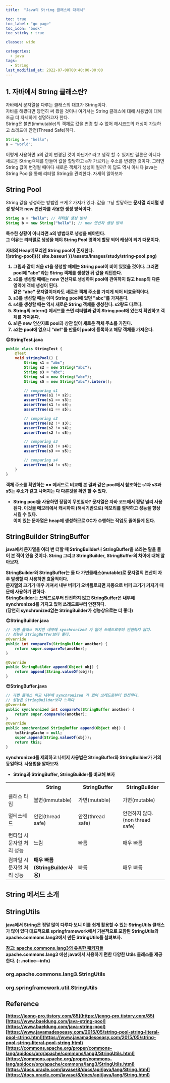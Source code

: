 ```yaml
---
title:  "Java의 String 클래스에 대해서"

toc: true
toc_label: "go page"
toc_icon: "book"
toc_sticky : true

classes: wide

categories:
  - java
tags:
  - String
last_modified_at: 2022-07-08T00:40:00-00:00
---
```


## 1. 자바에서 String 클래스란?
자바에서 문자열을 다루는 클래스의 대표가 String이다.   
자바를 해봤다면 당연히 써 봤을 것이나 여기서는 String 클래스에 대해 사용법에 대해 조금 더 자세하게 설명하고자 한다.   
String은 불변(immutable)의 객체로 값을 변경 할 수 없어 해시코드의 캐싱이 가능하고 쓰레드에 안전(Thread Safe)하다.   
```java
String a = "hello";
a = "world";
```
이렇게 사용하면 a의 값이 변경된 것이 아닌가? 라고 생각 할 수 있지만 결론은 아니다 새로운 String객체를 만들어 값을 할당하고 a가 가르키는 주소를 변경한 것이다. 
그러면 String 값이 변경될 때마다 새로운 객체가 생성이 될까? 이 답도 역시 아니다 java는 String Pool을 통해 리터럴 String을 관리한다.
자세히 알아보자

## String Pool
String 값을 생성하는 방법엔 크게 2 가지가 있다. 값을 그냥 할당하는 <strong>문자열 리터럴 생성 방식</strong>과 <strong>new 연산자</string>를 사용한 생성 방식이다.
```java
String a = "hello"; // 리터럴 생성 방식
String b = new String("hello"); // new 연산자 생성 방식
```
특수한 상황이 아니라면 a의 방법대로 생성을 해야한다.    
그 이유는 리터럴로 생성을 해야 String Pool 영역에 할당 되어 캐싱이 되기 때문이다.   

자바의 Heap메모리엔 String pool이 존재한다.     
![string-pool]({{ site.baseurl }}/assets/images/study/string-pool.png)       
1. 그림과 같이 처음 s1을 생성할 때에는 String pool이 비어 있었을 것이다. 그러면 pool에 "abc"라는
String 객체를 생성한 뒤 값을 리턴한다. 
2. s2를 생성할 때에는 new 연산자로 생성하여 pool에 관여하지 않고 heap의 다른 영역에 객체 생성이 된다.   
같은 "abc" 문자열이더라도 새로운 객체 주소를 가지게 되어 비효율적이다. 
3. s3를 생성할 때는 이미 String pool에 있던 "abc"를 가져온다.
4. s4를 생성할 때는 역시 새로운 String 객체를 생성한다. s2랑도 다르다.
5. String의 intern() 메서드를 쓰면 리터럴과 같이 String pool에 있는지 확인하고 객체를 가져온다.
6. a1은 new 연산자로 pool과 상관 없이 새로운 객체 주소를 가진다.
7. a2는 pool에 없으니 "def"를 만들어 pool에 등록하고 해당 객체를 가져온다.

😊StringTest.java
```java
public class StringTest {
    @Test
    void stringPool() {
        String s1 = "abc";
        String s2 = new String("abc");
        String s3 = "abc";
        String s4 = new String("abc");
        String s5 = new String("abc").intern();

        // comparing s1
        assertTrue(s1 != s2);
        assertTrue(s1 == s3);
        assertTrue(s1 != s4);
        assertTrue(s1 == s5);

        // comparing s2
        assertTrue(s2 != s3);
        assertTrue(s2 != s4);
        assertTrue(s2 != s5);

        // comparing s3
        assertTrue(s3 != s4);
        assertTrue(s3 == s5);

        // comparing s4
        assertTrue(s4 != s5);
    }
}
```
객체 주소를 확인하는 == 메서드로 비교해 본 결과 같은 pool에서 참조하는
s1과 s3과 s5는 주소가 같고 나머지는 다 다른것을 확인 할 수 있다.

* String pool을 사용하면 장점이 무엇일까?
문자열은 자바 코드에서 정말 널리 사용된다. 이것을 메모리에서 캐시하여 (해쉬기반으로) 메모리를 절약하고 성능을 향상 시킬 수 있다.   
이미 있는 문자열은 heap에 생성하므로 GC가 수행하는 작업도 줄어들게 된다.

## StringBuilder StringBuffer
java에서 문자열을 여러 번 더할 때 StringBuilder나 StringBuffer을 쓰라는 말을 들어 본 적이 있을 것이다. 
String 그리고 StringBuilder, StringBuffer의 차이에 대해 알아보자.

StringBuilder와 StringBuffer는 둘 다 가변클래스(mutable)로 문자열의 연산이 자주 발생할 때 사용하면 효율적이다.   
문자열의 크기가 매우 커져서 내부 버퍼가 오버플로되면 자동으로 버퍼 크기가 커지기 때문에 사용하기 편하다.    
StringBuilder는 쓰레드로부터 안전하지 않고 StringBuffer은 내부에 synchronized를 가지고 있어 쓰레드로부터 안전하다.   
(당연히 synchronized없는 StringBuilder가 성능상으로는 더 좋다)   

😊StringBuilder.java
```java
// 가변 클래스 이지만 내부에 synchronized 가 없어 쓰레드로부터 안전하지 않다.
// 성능은 StringBuffer보다 좋다.
@Override
public int compareTo(StringBuilder another) {
    return super.compareTo(another);
}

@Override
public StringBuilder append(Object obj) {
    return append(String.valueOf(obj));
}
```

😊StringBuffer.java
```java
// 가변 클래스 이고 내부에 synchronized 가 있어 쓰레드로부터 안전하다.
// 성능은 StringBuilder보다 느리다
@Override
public synchronized int compareTo(StringBuffer another) {
    return super.compareTo(another);
}
@Override
public synchronized StringBuffer append(Object obj) {
    toStringCache = null;
    super.append(String.valueOf(obj));
    return this;
}
```
synchronized를 제외하고 나머지 사용법은 StringBuffer와 StringBuilder가 거의 동일하다. 사용법을 알아보자.

* String과 StringBuffer, StringBuilder를 비교해 보자
<table>
    <colgroup>
        <col width="16%">
        <col width="28%">
        <col width="28%">
        <col width="28%">
    </colgroup>
    <tr>
        <th></th>
        <th>String</th>
        <th>StringBuffer</th>
        <th>StringBuilder</th>
    </tr>
    <tr>
        <td>클래스 타입</td>
        <td>불변(immutable)</td>
        <td>가변(mutable)</td>
        <td>가변(mutable)</td>
    </tr>
    <tr>
        <td>멀티쓰레드</td>
        <td>안전(thread safe)</td>
        <td>안전(thread safe)</td>
        <td>안전하지 않다. (non thread safe)</td>
    </tr>
    <tr>
        <td>런타임 시 문자열 처리 성능</td>
        <td>느림</td>
        <td>빠름</td>
        <td>매우 빠름</td>
    </tr>
    <tr>
        <td>컴파일 시 문자열 처리 성능</td>
        <td><strong>매우 빠름(StringBuilder사용)</strong></td>
        <td>빠름</td>
        <td>매우 빠름</td>
    </tr>
</table>

## String 메서드 소개




## StringUtils
java에서 String은 정말 많이 다루다 보니 이를 쉽게 활용할 수 있는 StringUtils 클래스가 많이 있다 대표적으로 
springframework에서 기본적으로 포함된 StringUtils와 apache.commons.lang3에서 만든 StringUtils를 살펴보자.      

[참고: apache.commons.lang3의 유용한 패키지들](https://recordsoflife.tistory.com/474)   
apache.commons.lang3 에선 java에서 사용하기 편한 다양한 Utils 클래스를 제공한다.
{: .notice--info}   
     
### org.apache.commons.lang3.StringUtils


### org.springframework.util.StringUtils
## Reference
[https://jeong-pro.tistory.com/85](https://jeong-pro.tistory.com/85)   
[https://www.baeldung.com/java-string-pool](https://www.baeldung.com/java-string-pool)   
[https://www.javamadesoeasy.com/2015/05/string-pool-string-literal-pool-string.html](https://www.javamadesoeasy.com/2015/05/string-pool-string-literal-pool-string.html)   
[https://commons.apache.org/proper/commons-lang/apidocs/org/apache/commons/lang3/StringUtils.html](https://commons.apache.org/proper/commons-lang/apidocs/org/apache/commons/lang3/StringUtils.html)      
[https://docs.oracle.com/javase/8/docs/api/java/lang/String.html](https://docs.oracle.com/javase/8/docs/api/java/lang/String.html)   
      




   




